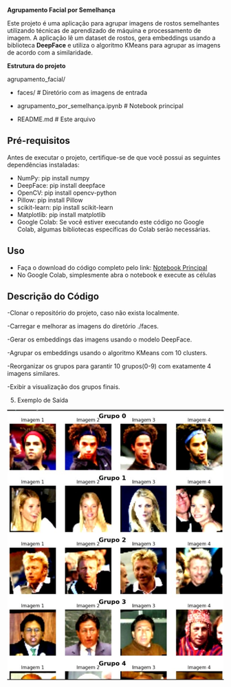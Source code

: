 **Agrupamento Facial por Semelhança**

Este projeto é uma aplicação para agrupar imagens de rostos semelhantes utilizando técnicas de aprendizado de máquina e processamento de imagem. A aplicação lê um dataset de rostos, gera embeddings usando a 
biblioteca **DeepFace** e utiliza o algoritmo KMeans para agrupar as imagens de acordo com a similaridade.

**Estrutura do projeto**

agrupamento_facial/

- faces/                    # Diretório com as imagens de entrada

- agrupamento_por_semelhança.ipynb    # Notebook principal

- README.md                # Este arquivo

## Pré-requisitos

Antes de executar o projeto, certifique-se de que você possui as seguintes dependências instaladas:

- NumPy: pip install numpy
- DeepFace: pip install deepface
- OpenCV: pip install opencv-python
- Pillow: pip install Pillow
- scikit-learn: pip install scikit-learn
- Matplotlib: pip install matplotlib
- Google Colab: Se você estiver executando este código no Google Colab, algumas bibliotecas específicas do Colab serão necessárias.

## Uso   
- Faça o download do código completo pelo link: [Notebook Principal](https://github.com/Camillabgarcia/agrupamento_facial/blob/main/agrupamento_por_semelhan%C3%A7a.ipynb)
- No Google Colab, simplesmente abra o notebook e execute as células

## Descrição do Código

-Clonar o repositório do projeto, caso não exista localmente.

-Carregar e melhorar as imagens do diretório ./faces.

-Gerar os embeddings das imagens usando o modelo DeepFace.

-Agrupar os embeddings usando o algoritmo KMeans com 10 clusters.

-Reorganizar os grupos para garantir 10 grupos(0-9) com exatamente 4 imagens similares.

-Exibir a visualização dos grupos finais.

5. Exemplo de Saída
   
![Sáida](https://github.com/Camillabgarcia/agrupamento_facial/blob/main/Resultado.jpg?raw=true)

